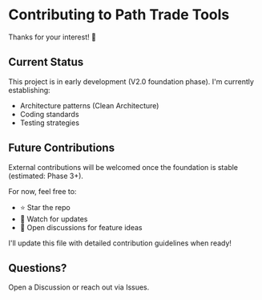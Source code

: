 # Contributing to Path Trade Tools

Thanks for your interest! 🙂

## Current Status

This project is in early development (V2.0 foundation phase). I'm currently establishing:
- Architecture patterns (Clean Architecture)
- Coding standards
- Testing strategies

## Future Contributions

External contributions will be welcomed once the foundation is stable (estimated: Phase 3+).

For now, feel free to:
- ⭐ Star the repo
- 👀 Watch for updates
- 💬 Open discussions for feature ideas

I'll update this file with detailed contribution guidelines when ready!

## Questions?

Open a Discussion or reach out via Issues.